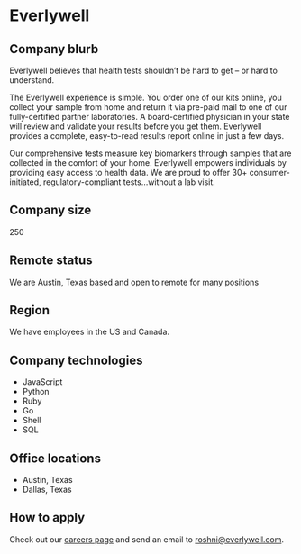 # Everlywell

## Company blurb

Everlywell believes that health tests shouldn’t be hard to get – or hard to understand.

The Everlywell experience is simple. You order one of our kits online, you collect your sample from home and return it via pre-paid mail to one of our fully-certified partner laboratories. A board-certified physician in your state will review and validate your results before you get them. Everlywell provides a complete, easy-to-read results report online in just a few days.

Our comprehensive tests measure key biomarkers through samples that are collected in the comfort of your home.
Everlywell empowers individuals by providing easy access to health data. We are proud to offer 30+ consumer-initiated, regulatory-compliant tests…without a lab visit.

## Company size

250

## Remote status

We are Austin, Texas based and open to remote for many positions

## Region

We have employees in the US and Canada.

## Company technologies

* JavaScript
* Python
* Ruby
* Go
* Shell
* SQL

## Office locations

* Austin, Texas
* Dallas, Texas

## How to apply

Check out our [careers page](https://jobs.lever.co/everlywell) and send an email to roshni@everlywell.com.
